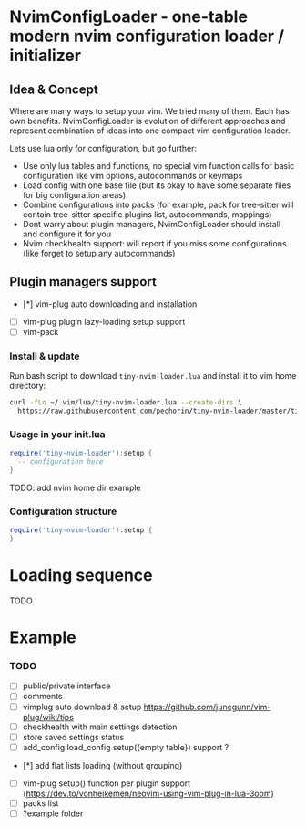 # NvimConfigLoader - one-table modern nvim configuration loader / initializer

## Idea & Concept

Where are many ways to setup your vim. We tried many of them. Each has own benefits.
NvimConfigLoader is evolution of different approaches and represent combination of ideas into one compact vim configuration loader.

Lets use lua only for configuration, but go further:

- Use only lua tables and functions, no special vim function calls for basic configuration like vim options, autocommands or keymaps
- Load config with one base file (but its okay to have some separate files for big configuration areas)
- Combine configurations into packs (for example, pack for tree-sitter will contain tree-sitter specific plugins list, autocommands, mappings)
- Dont warry about plugin managers, NvimConfigLoader should install and configure it for you
- Nvim checkhealth support: will report if you miss some configurations (like forget to setup any autocommands)

## Plugin managers support

- [*] vim-plug auto downloading and installation
- [ ] vim-plug plugin lazy-loading setup support
- [ ] vim-pack

### Install & update

Run bash script to download `tiny-nvim-loader.lua` and install it to vim home directory:

```bash
curl -fLo ~/.vim/lua/tiny-nvim-loader.lua --create-dirs \
  https://raw.githubusercontent.com/pechorin/tiny-nvim-loader/master/tiny-nvim-loader.lua;
```

### Usage in your init.lua

```lua
require('tiny-nvim-loader'):setup {
  -- configuration here
}
```

TODO: add nvim home dir example

### Configuration structure

```lua
require('tiny-nvim-loader'):setup {
}
```

# Loading sequence

TODO

# Example

### TODO

- [ ] public/private interface
- [ ] comments
- [ ] vimplug auto download & setup https://github.com/junegunn/vim-plug/wiki/tips
- [ ] checkhealth with main settings detection
- [ ] store saved settings status
- [ ] add_config load_config setup({empty table}) support ?
- [*] add flat lists loading (without grouping)
- [ ] vim-plug setup() function per plugin support (https://dev.to/vonheikemen/neovim-using-vim-plug-in-lua-3oom)
- [ ] packs list
- [ ] ?example folder
